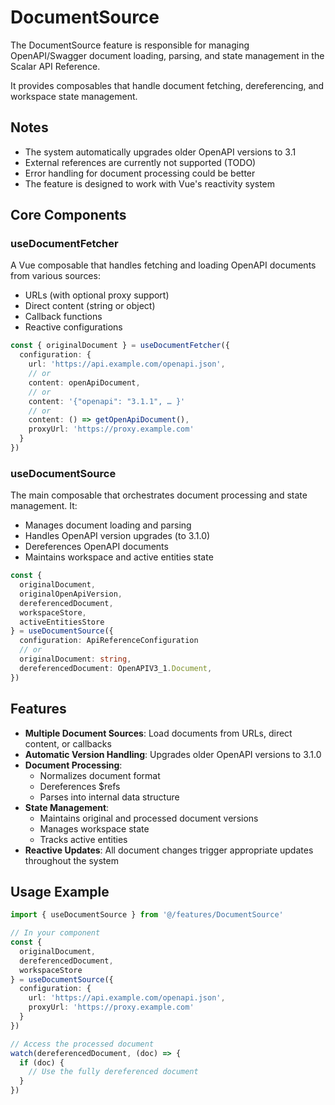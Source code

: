 # DocumentSource

The DocumentSource feature is responsible for managing OpenAPI/Swagger document loading, parsing, and state management in the Scalar API Reference.

It provides composables that handle document fetching, dereferencing, and workspace state management.

## Notes

- The system automatically upgrades older OpenAPI versions to 3.1
- External references are currently not supported (TODO)
- Error handling for document processing could be better
- The feature is designed to work with Vue's reactivity system

## Core Components

### useDocumentFetcher

A Vue composable that handles fetching and loading OpenAPI documents from various sources:

- URLs (with optional proxy support)
- Direct content (string or object)
- Callback functions
- Reactive configurations

```typescript
const { originalDocument } = useDocumentFetcher({
  configuration: {
    url: 'https://api.example.com/openapi.json',
    // or
    content: openApiDocument,
    // or
    content: '{"openapi": "3.1.1", … }'
    // or
    content: () => getOpenApiDocument(),
    proxyUrl: 'https://proxy.example.com'
  }
})
```

### useDocumentSource

The main composable that orchestrates document processing and state management. It:

- Manages document loading and parsing
- Handles OpenAPI version upgrades (to 3.1.0)
- Dereferences OpenAPI documents
- Maintains workspace and active entities state

```typescript
const {
  originalDocument,
  originalOpenApiVersion,
  dereferencedDocument,
  workspaceStore,
  activeEntitiesStore
} = useDocumentSource({
  configuration: ApiReferenceConfiguration
  // or
  originalDocument: string,
  dereferencedDocument: OpenAPIV3_1.Document,
})
```

## Features

- **Multiple Document Sources**: Load documents from URLs, direct content, or callbacks
- **Automatic Version Handling**: Upgrades older OpenAPI versions to 3.1.0
- **Document Processing**:
  - Normalizes document format
  - Dereferences $refs
  - Parses into internal data structure
- **State Management**:
  - Maintains original and processed document versions
  - Manages workspace state
  - Tracks active entities
- **Reactive Updates**: All document changes trigger appropriate updates throughout the system

## Usage Example

```typescript
import { useDocumentSource } from '@/features/DocumentSource'

// In your component
const {
  originalDocument,
  dereferencedDocument,
  workspaceStore
} = useDocumentSource({
  configuration: {
    url: 'https://api.example.com/openapi.json',
    proxyUrl: 'https://proxy.example.com'
  }
})

// Access the processed document
watch(dereferencedDocument, (doc) => {
  if (doc) {
    // Use the fully dereferenced document
  }
})
```
